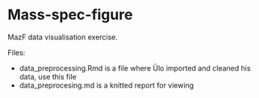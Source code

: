 # Mass-spec-figure
MazF data visualisation exercise. 

Files:
- data_preprocessing.Rmd is a file where Ülo imported and cleaned his data, use this file
- data_preprocesing.md is a knitted report for viewing


